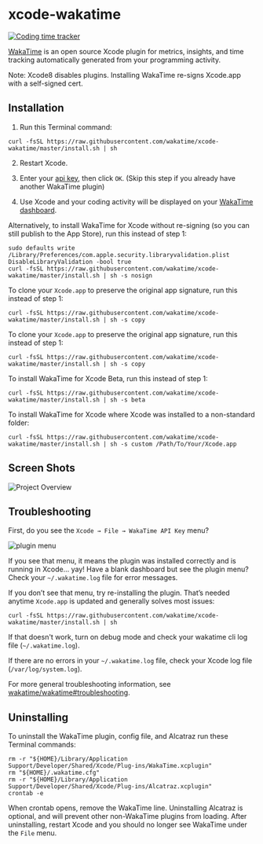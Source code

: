 xcode-wakatime
==============

[![Coding time tracker](https://wakatime.com/badge/github/wakatime/xcode-wakatime.svg)](https://wakatime.com/badge/github/wakatime/xcode-wakatime)

[WakaTime][wakatime] is an open source Xcode plugin for metrics, insights, and time tracking automatically generated from your programming activity.

Note: Xcode8 disables plugins. Installing WakaTime re-signs Xcode.app with a self-signed cert.


Installation
------------

1. Run this Terminal command:

  ```
  curl -fsSL https://raw.githubusercontent.com/wakatime/xcode-wakatime/master/install.sh | sh
  ```

2. Restart Xcode.

3. Enter your [api key](https://wakatime.com/settings#apikey), then click `OK`.
  (Skip this step if you already have another WakaTime plugin)

4. Use Xcode and your coding activity will be displayed on your [WakaTime dashboard](https://wakatime.com).

Alternatively, to install WakaTime for Xcode without re-signing (so you can still publish to the App Store), run this instead of step 1:

  ```
  sudo defaults write /Library/Preferences/com.apple.security.libraryvalidation.plist DisableLibraryValidation -bool true
  curl -fsSL https://raw.githubusercontent.com/wakatime/xcode-wakatime/master/install.sh | sh -s nosign
  ```

To clone your `Xcode.app` to preserve the original app signature, run this instead of step 1:

  ```
  curl -fsSL https://raw.githubusercontent.com/wakatime/xcode-wakatime/master/install.sh | sh -s copy
  ```

To clone your `Xcode.app` to preserve the original app signature, run this instead of step 1:

  ```
  curl -fsSL https://raw.githubusercontent.com/wakatime/xcode-wakatime/master/install.sh | sh -s copy
  ```

To install WakaTime for Xcode Beta, run this instead of step 1:

  ```
  curl -fsSL https://raw.githubusercontent.com/wakatime/xcode-wakatime/master/install.sh | sh -s beta
  ```

To install WakaTime for Xcode where Xcode was installed to a non-standard folder:

  ```
  curl -fsSL https://raw.githubusercontent.com/wakatime/xcode-wakatime/master/install.sh | sh -s custom /Path/To/Your/Xcode.app
  ```


Screen Shots
------------

![Project Overview](https://wakatime.com/static/img/ScreenShots/Screen-Shot-2016-03-21.png)


Troubleshooting
---------------

First, do you see the `Xcode → File → WakaTime API Key` menu?

![plugin menu](https://wakatime.com/static/img/plugins/troubleshooting/xcode-menu.png)

If you see that menu, it means the plugin was installed correctly and is running in Xcode... yay! Have a blank dashboard but see the plugin menu? Check your `~/.wakatime.log` file for error messages.

If you don’t see that menu, try re-installing the plugin. That’s needed anytime `Xcode.app` is updated and generally solves most issues:

```
curl -fsSL https://raw.githubusercontent.com/wakatime/xcode-wakatime/master/install.sh | sh
```

If that doesn't work, turn on debug mode and check your wakatime cli log file (`~/.wakatime.log`).

If there are no errors in your `~/.wakatime.log` file, check your Xcode log file (`/var/log/system.log`).

For more general troubleshooting information, see [wakatime/wakatime#troubleshooting](https://github.com/wakatime/wakatime#troubleshooting).


Uninstalling
------------

To uninstall the WakaTime plugin, config file, and Alcatraz run these Terminal commands:

    rm -r "${HOME}/Library/Application Support/Developer/Shared/Xcode/Plug-ins/WakaTime.xcplugin"
    rm "${HOME}/.wakatime.cfg"
    rm -r "${HOME}/Library/Application Support/Developer/Shared/Xcode/Plug-ins/Alcatraz.xcplugin"
    crontab -e

When crontab opens, remove the WakaTime line.
Uninstalling Alcatraz is optional, and will prevent other non-WakaTime plugins from loading.
After uninstalling, restart Xcode and you should no longer see WakaTime under the `File` menu.

[wakatime]: https://wakatime.com/xcode
